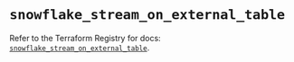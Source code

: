 # `snowflake_stream_on_external_table`

Refer to the Terraform Registry for docs: [`snowflake_stream_on_external_table`](https://registry.terraform.io/providers/snowflake-labs/snowflake/0.100.0/docs/resources/stream_on_external_table).
